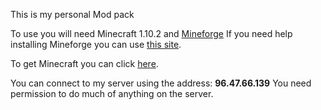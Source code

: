 This is my personal Mod pack

To use you will need Minecraft 1.10.2 and [Mineforge](http://files.minecraftforge.net/maven/net/minecraftforge/forge/index_1.10.2.html#Downloads) 
If you need help installing Mineforge you can use [this site](http://www.wikihow.com/Install-Minecraft-Forge). 

To get Minecraft you can click [here](http://www.wikihow.com/Download-Minecraft).

You can connect to my server using the address: **96.47.66.139**  You need permission to do much of anything on the server.

